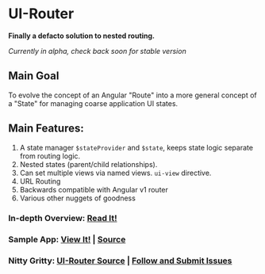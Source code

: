 # UI-Router 

**Finally a defacto solution to nested routing.**

*Currently in alpha, check back soon for stable version*


## **Main Goal**
To evolve the concept of an Angular "Route" into a more general concept of a "State" for managing coarse application UI states.

## **Main Features:**
1. A state manager `$stateProvider` and `$state`, keeps state logic separate from routing logic.
2. Nested states (parent/child relationships).
3. Can set multiple views via named views. `ui-view` directive.
4. URL Routing
5. Backwards compatible with Angular v1 router
6. Various other nuggets of goodness

### In-depth Overview: [Read It!](https://github.com/angular-ui/router/wiki)

### Sample App: [View It!](http://filedrop.plukmobile.net/angular-states/sample/index.html) | [Source](https://github.com/angular-ui/router/tree/ui-states/sample)

### Nitty Gritty: [UI-Router Source](https://github.com/angular-ui/router/tree/ui-states) | [Follow and Submit Issues](https://github.com/angular-ui/router/issues)
